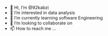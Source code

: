 - 👋 Hi, I’m @92kabzi
- 👀 I’m interested in data analysis
- 🌱 I’m currently learning software Engineering
- 💞️ I’m looking to collaborate on 
- 📫 How to reach me ...

<!---
92kabzi/92kabzi is a ✨ special ✨ repository because its `README.md` (this file) appears on your GitHub profile.
You can click the Preview link to take a look at your changes.
--->
